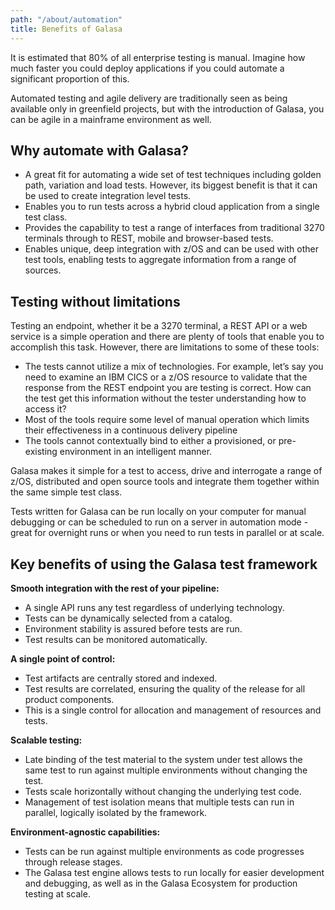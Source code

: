 ```yaml
---
path: "/about/automation"
title: Benefits of Galasa
---
```


It is estimated that 80% of all enterprise testing is manual. Imagine how much faster you could deploy applications if you could automate a significant proportion of this. 

Automated testing and agile delivery are traditionally seen as being available only in greenfield projects, but with the introduction of Galasa, you can be agile in a mainframe environment as well. 

## Why automate with Galasa?

- A great fit for automating a wide set of test techniques including golden path, variation and load tests. However, its biggest benefit is that it can be used to create integration level tests.<br>
- Enables you to run tests across a hybrid cloud application from a single test class. <br>
- Provides the capability to test a range of interfaces from traditional 3270 terminals through to REST, mobile and browser-based tests.  <br>
- Enables unique, deep integration with z/OS and can be used with other test tools, enabling tests to aggregate information from a range of sources.<br>


## Testing without limitations

Testing an endpoint, whether it be a 3270 terminal, a REST API or a web service is a simple operation and there are plenty of tools that enable you to accomplish this task.  However, there are  limitations to some of these tools:

-	The tests cannot utilize a mix of technologies.  For example, let’s say you need to examine an IBM CICS or a z/OS resource to validate that the response from the REST endpoint you are testing is correct.  How can the test get this information without the tester understanding how to access it?
-	Most of the tools require some level of manual operation which limits their effectiveness in a continuous delivery pipeline
-	The tools cannot contextually bind to either a provisioned, or pre-existing environment in an intelligent manner.

Galasa makes it simple for a test to access, drive and interrogate a range of z/OS, distributed and open source tools and integrate them together within the same simple test class.

Tests written for Galasa can be run locally on your computer for manual debugging or can be scheduled to run on a server in automation mode - great for overnight runs or when you need to run tests in parallel or at scale. 


## Key benefits of using the Galasa test framework

<b>Smooth integration with the rest of your pipeline:</b>

- A single API runs any test regardless of underlying technology.
- Tests can be dynamically selected from a catalog.
- Environment stability is assured before tests are run.
- Test results can be monitored automatically.


<b>A single point of control:</b>

- Test artifacts are centrally stored and indexed.
- Test results are correlated, ensuring the quality of the release for all product components.
- This is a single control for allocation and management of resources and tests.


<b>Scalable testing:</b>

- Late binding of the test material to the system under test allows the same test to run against multiple environments without changing the test.
- Tests scale horizontally without changing the underlying test code.
- Management of test isolation means that multiple tests can run in parallel, logically isolated by the framework.


<b>Environment-agnostic capabilities:</b>

-  Tests can be run against multiple environments as code progresses through release stages.
-  The Galasa test engine allows tests to run locally for easier development and debugging, as well as in the Galasa Ecosystem for production testing at scale.
